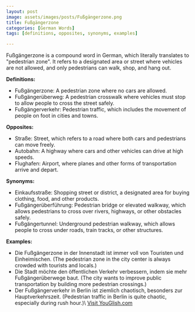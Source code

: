 ```yaml
---
layout: post
image: assets/images/posts/Fußgängerzone.png
title: Fußgängerzone
categories: [German Words]
tags: [definitions, opposites, synonyms, examples]

---
```


Fußgängerzone is a compound word in German, which literally translates to "pedestrian zone". It refers to a designated area or street where vehicles are not allowed, and only pedestrians can walk, shop, and hang out. 

**Definitions:** 

- Fußgängerzone: A pedestrian zone where no cars are allowed. 
- Fußgängerüberweg: A pedestrian crosswalk where vehicles must stop to allow people to cross the street safely. 
- Fußgängerverkehr: Pedestrian traffic, which includes the movement of people on foot in cities and towns. 

**Opposites:** 

- Straße: Street, which refers to a road where both cars and pedestrians can move freely. 
- Autobahn: A highway where cars and other vehicles can drive at high speeds. 
- Flughafen: Airport, where planes and other forms of transportation arrive and depart. 

**Synonyms:** 

- Einkaufsstraße: Shopping street or district, a designated area for buying clothing, food, and other products. 
- Fußgängerüberführung: Pedestrian bridge or elevated walkway, which allows pedestrians to cross over rivers, highways, or other obstacles safely. 
- Fußgängertunnel: Underground pedestrian walkway, which allows people to cross under roads, train tracks, or other structures. 

**Examples:** 

- Die Fußgängerzone in der Innenstadt ist immer voll von Touristen und Einheimischen. (The pedestrian zone in the city center is always crowded with tourists and locals.)
- Die Stadt möchte den öffentlichen Verkehr verbessern, indem sie mehr Fußgängerüberwege baut. (The city wants to improve public transportation by building more pedestrian crossings.)
- Der Fußgängerverkehr in Berlin ist ziemlich chaotisch, besonders zur Hauptverkehrszeit. (Pedestrian traffic in Berlin is quite chaotic, especially during rush hour.)\ <a id="yg-widget-0" class="youglish-widget" data-query="Fußgängerzone" data-lang="german" data-components="8412" data-auto-start="0" data-bkg-color="theme_light" data-title="How%20to%20pronounce%20Fußgängerzone%20in%20German"  rel="nofollow" href="https://youglish.com">Visit YouGlish.com</a><script async src="https://youglish.com/public/emb/widget.js" charset="utf-8"></script>
